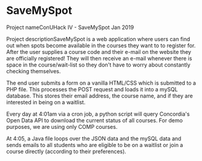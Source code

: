 # SaveMySpot

Project nameConUHack IV - SaveMySpot
Jan 2019

Project descriptionSaveMySpot is a web application where users can find out when spots become available in the courses they want to to register for. After the user supplies a course code and their e-mail on the website they are officially registered! They will then receive an e-mail whenever there is space in the course/wait-list so they don't have to worry about constantly checking themselves.

The end user submits a form on a vanilla HTML/CSS which is submitted to a PHP file. This processes the POST request and loads it into a mySQL database. This stores their email address, the course name, and if they are interested in being on a waitlist.

Every day at 4:01am via a cron job, a python script will query Concordia's Open Data API to download the current status of all courses. For demo purposes, we are using only COMP courses.

At 4:05, a Java file loops over the JSON data and the mySQL data and sends emails to all students who are eligible to be on a waitlist or join a course directly (according to their preferences).

